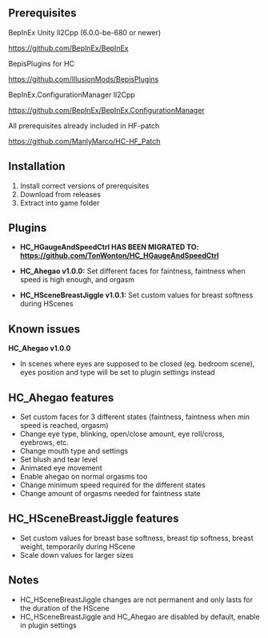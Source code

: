 ## Prerequisites
BepInEx Unity Il2Cpp (6.0.0-be-680 or newer)

https://github.com/BepInEx/BepInEx


BepisPlugins for HC

https://github.com/IllusionMods/BepisPlugins


BepInEx.ConfigurationManager Il2Cpp

https://github.com/BepInEx/BepInEx.ConfigurationManager


All prerequisites already included in HF-patch

https://github.com/ManlyMarco/HC-HF_Patch

## Installation
1. Install correct versions of prerequisites
2. Download from releases
3. Extract into game folder

## Plugins
- **HC_HGaugeAndSpeedCtrl HAS BEEN MIGRATED TO: https://github.com/TonWonton/HC_HGaugeAndSpeedCtrl**

- **HC_Ahegao v1.0.0:** Set different faces for faintness, faintness when speed is high enough, and orgasm

- **HC_HSceneBreastJiggle v1.0.1:** Set custom values for breast softness during HScenes

## Known issues
**HC_Ahegao v1.0.0**
- In scenes where eyes are supposed to be closed (eg. bedroom scene), eyes position and type will be set to plugin settings instead

## HC_Ahegao features
- Set custom faces for 3 different states (faintness, faintness when min speed is reached, orgasm)
- Change eye type, blinking, open/close amount, eye roll/cross, eyebrows, etc.
- Change mouth type and settings
- Set blush and tear level
- Animated eye movement
- Enable ahegao on normal orgasms too
- Change minimum speed required for the different states
- Change amount of orgasms needed for faintness state

## HC_HSceneBreastJiggle features
- Set custom values for breast base softness, breast tip softness, breast weight, temporarily during HScene
- Scale down values for larger sizes

## Notes
- HC_HSceneBreastJiggle changes are not permanent and only lasts for the duration of the HScene
- HC_HSceneBreastJiggle and HC_Ahegao are disabled by default, enable in plugin settings

